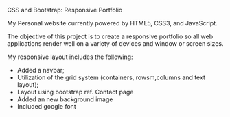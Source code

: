  CSS and Bootstrap: Responsive Portfolio
 
My Personal website currently powered by HTML5, CSS3, and JavaScript.

The objective of this project is to create a responsive portfolio so all web applications render well on a variety of devices and window or screen sizes. 

My responsive layout includes the following:


 -  Added a navbar;
 -  Utilization of the grid system (containers, rowsm,columns and text layout);
 -  Layout using bootstrap ref. Contact page
 -  Added an new background image
 -  Included google font
 
 



 
 





